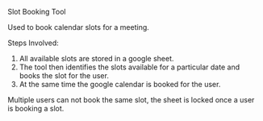 Slot Booking Tool

Used to book calendar slots for a meeting.

Steps Involved:
1. All available slots are stored in a google sheet.
2. The tool then identifies the slots available for a particular date and books the slot for the user.
3. At the same time the google calendar is booked for the user.

Multiple users can not book the same slot, the sheet is locked once a user is booking a slot.
